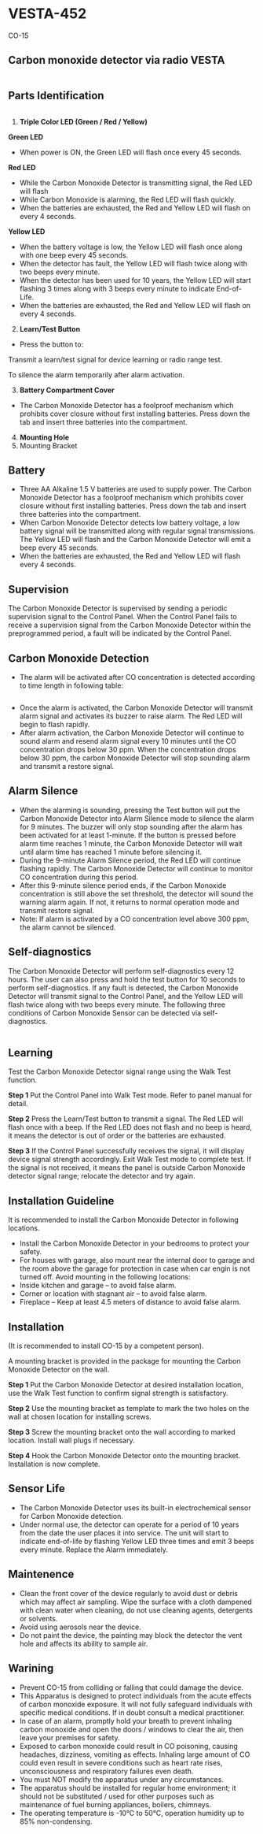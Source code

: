 # VESTA-452

CO-15

## Carbon monoxide detector via radio VESTA

<figure><img src=".gitbook/assets/image (3) (1) (1) (1) (1) (1) (1) (1) (1) (1) (1).png" alt=""><figcaption></figcaption></figure>

## Parts Identification&#x20;

<figure><img src=".gitbook/assets/image (1).png" alt=""><figcaption></figcaption></figure>

1. **Triple Color LED (Green / Red / Yellow)**

**Green LED**

* When power is ON, the Green LED will flash once every 45 seconds.

**Red LED**

* While the Carbon Monoxide Detector is transmitting signal, the Red LED will flash
* While Carbon Monoxide is alarming, the Red LED will flash quickly.
* When the batteries are exhausted, the Red and Yellow LED will flash on every 4 seconds.

**Yellow LED**

* When the battery voltage is low, the Yellow LED will flash once along with one beep every 45 seconds.&#x20;
* When the detector has fault, the Yellow LED will flash twice along with two beeps every minute.
* When the detector has been used for 10 years, the Yellow LED will start flashing 3 times along with 3 beeps every minute to indicate End-of-Life.
* When the batteries are exhausted, the Red and Yellow LED will flash on every 4 seconds.

2. **Learn/Test Button**

* Press the button to:

&#x20;      Transmit a learn/test signal for device learning or radio range test.

&#x20;      To silence the alarm temporarily after alarm activation.

3. **Battery Compartment Cover**

* The Carbon Monoxide Detector has a foolproof mechanism which prohibits cover closure without first installing batteries. Press down the tab and insert three batteries into the compartment.

4. **Mounting Hole**
5. Mounting Bracket

## Battery

* Three AA Alkaline 1.5 V batteries are used to supply power. The Carbon Monoxide Detector has a foolproof mechanism which prohibits cover closure without first installing batteries. Press down the tab and insert three batteries into the compartment.
* When Carbon Monoxide Detector detects low battery voltage, a low battery signal will be transmitted along with regular signal transmissions. The Yellow LED will flash and the Carbon Monoxide Detector will emit a beep every 45 seconds.
* When the batteries are exhausted, the Red and Yellow LED will flash every 4 seconds.&#x20;

## Supervision

The Carbon Monoxide Detector is supervised by sending a periodic supervision signal to the Control Panel. When the Control Panel fails to receive a supervision signal from the Carbon Monoxide Detector within the preprogrammed period, a fault will be indicated by the Control Panel.

## Carbon Monoxide Detection

* The alarm will be activated after CO concentration is detected according to time length in following table:

<figure><img src=".gitbook/assets/image (2).png" alt=""><figcaption></figcaption></figure>

* Once the alarm is activated, the Carbon Monoxide Detector will transmit alarm signal and activates its buzzer to raise alarm. The Red LED will begin to flash rapidly.
* After alarm activation, the Carbon Monoxide Detector will continue to sound alarm and resend alarm signal every 10 minutes until the CO concentration drops below 30 ppm. When the concentration drops below 30 ppm, the carbon Monoxide Detector will stop sounding alarm and transmit a restore signal.

## Alarm Silence

* When the alarming is sounding, pressing the Test button will put the Carbon Monoxide Detector into Alarm Silence mode to silence the alarm for 9 minutes. The buzzer will only stop sounding after the alarm has been activated for at least 1-minute. If the button is pressed before alarm time reaches 1 minute, the Carbon Monoxide Detector will wait until alarm time has reached 1 minute before silencing it.
* During the 9-minute Alarm Silence period, the Red LED will continue flashing rapidly. The Carbon Monoxide Detector will continue to monitor CO concentration during this period.
* After this 9-minute silence period ends, if the Carbon Monoxide concentration is still above the set threshold, the detector will sound the warning alarm again. If not, it returns to normal operation mode and transmit restore signal.
* Note: If alarm is activated by a CO concentration level above 300 ppm, the alarm cannot be silenced.

## Self-diagnostics

The Carbon Monoxide Detector will perform self-diagnostics every 12 hours. The user can also press and hold the test button for 10 seconds to perform self-diagnostics. If any fault is detected, the Carbon Monoxide Detector will transmit signal to the Control Panel, and the Yellow LED will flash twice along with two beeps every minute. The following three conditions of Carbon Monoxide Sensor can be detected via self-diagnostics.

<figure><img src=".gitbook/assets/image (3).png" alt=""><figcaption></figcaption></figure>

## Learning

Test the Carbon Monoxide Detector signal range using the Walk Test function.

**Step 1**  Put the Control Panel into Walk Test mode. Refer to panel manual for detail.

**Step 2** Press the Learn/Test button to transmit a signal. The Red LED will flash once with a beep. If the Red LED does not flash and no beep is heard, it means the detector is out of order or the batteries are exhausted.

**Step 3** If the Control Panel successfully receives the signal, it will display device signal strength accordingly. Exit Walk Test mode to complete test. If the signal is not received, it means the panel is outside Carbon Monoxide detector signal range; relocate the detector and try again.

## Installation Guideline

It is recommended to install the Carbon Monoxide Detector in following locations.

* Install the Carbon Monoxide Detector in your bedrooms to protect your safety.
* For houses with garage, also mount near the internal door to garage and the room above the garage for protection in case when car engin is not turned off. Avoid mounting in the following locations:
* Inside kitchen and garage – to avoid false alarm.&#x20;
* Corner or location with stagnant air – to avoid false alarm.
* Fireplace – Keep at least 4.5 meters of distance to avoid false alarm.

## Installation

(It is recommended to install CO-15 by a competent person).

A mounting bracket is provided in the package for mounting the Carbon Monoxide Detector on the wall.

**Step 1** Put the Carbon Monoxide Detector at desired installation location, use the Walk Test function to confirm signal strength is satisfactory.

**Step 2** Use the mounting bracket as template to mark the two holes on the wall at chosen location for installing screws.

**Step 3** Screw the mounting bracket onto the wall according to marked location. Install wall plugs if necessary.

**Step 4** Hook the Carbon Monoxide Detector onto the mounting bracket. Installation is now complete.

## Sensor Life

* The Carbon Monoxide Detector uses its built-in electrochemical sensor for Carbon Monoxide detection.
* Under normal use, the detector can operate for a period of 10 years from the date the user places it into service. The unit will start to indicate end-of-life by flashing Yellow LED three times and emit 3 beeps every minute. Replace the Alarm immediately.

## Maintenence

* Clean the front cover of the device regularly to avoid dust or debris which may affect air sampling. Wipe the surface with a cloth dampened with clean water when cleaning, do not use cleaning agents, detergents or solvents.
* Avoid using aerosols near the device.
* Do not paint the device, the painting may block the detector the vent hole and affects its ability to sample air.

## Warining

* Prevent CO-15 from colliding or falling that could damage the device.
* This Apparatus is designed to protect individuals from the acute effects of carbon monoxide exposure. It will not fully safeguard individuals with specific medical conditions. If in doubt consult a medical practitioner.
* In case of an alarm, promptly hold your breath to prevent inhaling carbon monoxide and open the doors / windows to clear the air, then leave your premises for safety.
* Exposed to carbon monoxide could result in CO poisoning, causing headaches, dizziness, vomiting as effects. Inhaling large amount of CO could even result in severe conditions such as heart rate rises, unconsciousness and respiratory failures even death.
* You must NOT modify the apparatus under any circumstances.
* The apparatus should be installed for regular home environment; it should not be substituted / used for other purposes such as maintenance of fuel burning appliances, boilers, chimneys.
* The operating temperature is -10°C to 50°C, operation humidity up to 85% non-condensing.

